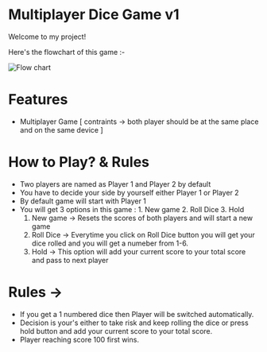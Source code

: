 # Multiplayer Dice Game v1

Welcome to my project!

Here's the flowchart of this game :-

![Flow chart](https://i.postimg.cc/q7LpvQvx/pig-game-flowchart.png)

# Features
- Multiplayer Game [ contraints -> both player should be at the same place and on the same device ]

# How to Play? & Rules
- Two players are named as Player 1 and Player 2 by default
- You have to decide your side by yourself either Player 1 or Player 2
- By default game will start with Player 1
- You will get 3 options in this game : 1. New game 2. Roll Dice 3. Hold
  1. New game -> Resets the scores of both players and will start a new game
  2. Roll Dice -> Everytime you click on Roll Dice button you will get your dice rolled and you will get a numeber from 1-6.
  3. Hold -> This option will add your current score to your total score and pass to next player

# Rules ->
- If you get a 1 numbered dice then Player will be switched automatically.
- Decision is your's either to take risk and keep rolling the dice or press hold button and add your current score to your total score.
- Player reaching score 100 first wins.  
